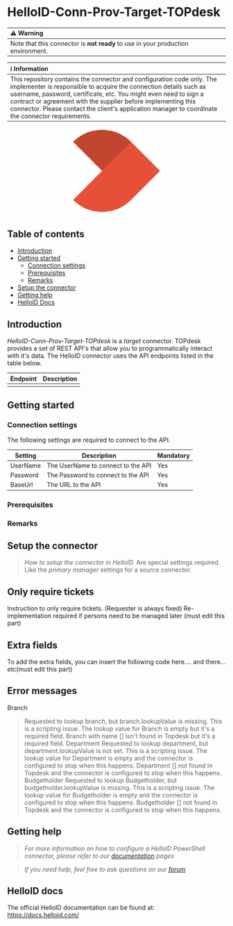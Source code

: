 # HelloID-Conn-Prov-Target-TOPdesk

| :warning: Warning |
|:---------------------------|
| Note that this connector is **not ready** to use in your production environment.       |

| :information_source: Information |
|:---------------------------|
| This repository contains the connector and configuration code only. The implementer is responsible to acquire the connection details such as username, password, certificate, etc. You might even need to sign a contract or agreement with the supplier before implementing this connector. Please contact the client's application manager to coordinate the connector requirements.       |

<p align="center">
  <img src="assets/logo.png">
</p>

## Table of contents

- [Introduction](#Introduction)
- [Getting started](#Getting-started)
  + [Connection settings](#Connection-settings)
  + [Prerequisites](#Prerequisites)
  + [Remarks](#Remarks)
- [Setup the connector](@Setup-The-Connector)
- [Getting help](#Getting-help)
- [HelloID Docs](#HelloID-docs)

## Introduction

_HelloID-Conn-Prov-Target-TOPdesk_ is a _target_ connector. TOPdesk provides a set of REST API's that allow you to programmatically interact with it's data. The HelloID connector uses the API endpoints listed in the table below.

| Endpoint     | Description |
| ------------ | ----------- |
|              |             |

## Getting started

### Connection settings

The following settings are required to connect to the API.

| Setting      | Description                        | Mandatory   |
| ------------ | -----------                        | ----------- |
| UserName     | The UserName to connect to the API | Yes         |
| Password     | The Password to connect to the API | Yes         |
| BaseUrl      | The URL to the API                 | Yes         |

### Prerequisites

### Remarks

## Setup the connector

> _How to setup the connector in HelloID._ Are special settings required. Like the _primary manager_ settings for a source connector.

## Only require tickets
Instruction to only require tickets. (Requester is always fixed)
Re-implementation required if persons need to be managed later
(must edit this part)


## Extra fields
To add the extra fields, you can insert the following code here.... and there... etc(must edit this part)

## Error messages
Branch
> Requested to lookup branch, but branch.lookupValue is missing. This is a scripting issue.
> The lookup value for Branch is empty but it's a required field.
> Branch with name [<name>] isn't found in Topdesk but it's a required field.
Department
> Requested to lookup department, but department.lookupValue is not set. This is a scripting issue.
> The lookup value for Department is empty and the connector is configured to stop when this happens.
> Department [<name>] not found in Topdesk and the connector is configured to stop when this happens.
Budgetholder
> Requested to lookup Budgetholder, but budgetholder.lookupValue is missing. This is a scripting issue.
> The lookup value for Budgetholder is empty and the connector is configured to stop when this happens.
> Budgetholder [<name>] not found in Topdesk and the connector is configured to stop when this happens.



## Getting help

> _For more information on how to configure a HelloID PowerShell connector, please refer to our [documentation](https://docs.helloid.com/hc/en-us/articles/360012558020-Configure-a-custom-PowerShell-target-system) pages_

> _If you need help, feel free to ask questions on our [forum](https://forum.helloid.com)_

## HelloID docs

The official HelloID documentation can be found at: https://docs.helloid.com/
